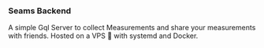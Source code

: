 ### Seams Backend
A simple Gql Server to collect Measurements and share your measurements with friends. Hosted on a VPS 😬 with systemd and Docker.
